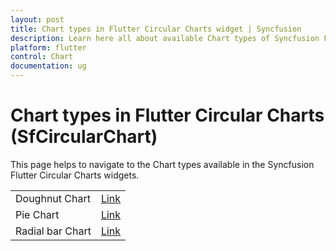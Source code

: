 ```yaml
---
layout: post
title: Chart types in Flutter Circular Charts widget | Syncfusion 
description: Learn here all about available Chart types of Syncfusion Flutter Circular Charts (SfCircularChart) widget and more.
platform: flutter
control: Chart
documentation: ug
---
```


# Chart types in Flutter Circular Charts (SfCircularChart)

This page helps to navigate to the Chart types available in the Syncfusion Flutter Circular Charts widgets.

<table>
    <tr>
        <td>
            Doughnut Chart
        </td>
        <td>
            <a href="https://help.syncfusion.com/flutter/circular-charts/doughnut-chart">Link</a>
        </td>
    </tr>
	<tr>
        <td>
            Pie Chart
        </td>
        <td>
            <a href="https://help.syncfusion.com/flutter/circular-charts/pie-chart">Link</a>
        </td>
    </tr>
    <tr>
        <td>
            Radial bar Chart
        </td>
        <td>
            <a href="https://help.syncfusion.com/flutter/circular-charts/radialbar-chart">Link</a>
        </td>

</table>
